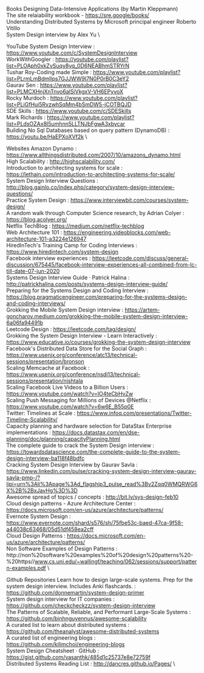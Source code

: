 Books
Designing Data-Intensive Applications (by Martin Kleppmann) \
The site relaiability workbook - https://sre.google/books/  \
Understanding Distributed Systems by Microsoft principal engineer Roberto Vitillo  \
System Design interview by Alex Yu  \

YouTube
System Design Interview : https://www.youtube.com/c/SystemDesignInterview  \
WorkWithGoogler : https://youtube.com/playlist?list=PLOAph0xkZvSuqy8yq_0D6NEABhmSTRYrN  \
Tushar Roy-Coding made Simple : https://www.youtube.com/playlist?list=PLrmLmBdmIlps7GJJWW9I7N0P0rB0C3eY2  \
Gaurav Sen : https://www.youtube.com/playlist?list=PLMCXHnjXnTnvo6alSjVkgxV-VH6EPyvoX  \
Rocky Murdoch : https://www.youtube.com/playlist?list=PLiGfHui5RvzwhSqMm4bSmDW5-jCOTBQJD  \
SDE Skills : https://www.youtube.com/c/SDESkills  \
Mark Richards : https://www.youtube.com/playlist?list=PLdsOZAx8I5umhnn5LLTNJbFgwA3xbycar  \
Building No Sql Databases based on query pattern (DynamoDB) : https://youtu.be/HaEPXoXVf2k  \

Websites
Amazon Dynamo : https://www.allthingsdistributed.com/2007/10/amazons_dynamo.html  \
High Scalability : http://highscalability.com/  \
Introduction to architecting systems for scale : https://lethain.com/introduction-to-architecting-systems-for-scale/  \
System Design Interview Questions : http://blog.gainlo.co/index.php/category/system-design-interview-questions/  \
Practice System Design : https://www.interviewbit.com/courses/system-design/  \
A random walk through Computer Science research, by Adrian Colyer : https://blog.acolyer.org/  \
Netflix TechBlog : https://medium.com/netflix-techblog  \
Web Architecture 101 : https://engineering.videoblocks.com/web-architecture-101-a3224e126947  \
HiredInTech's Training Camp for Coding Interviews : https://www.hiredintech.com/system-design  \
Facebook interview experiences : https://leetcode.com/discuss/general-discussion/675445/facebook-interview-experiences-all-combined-from-lc-till-date-07-jun-2020  \
Systems Design Interview Guide · Patrick Halina : http://patrickhalina.com/posts/systems-design-interview-guide/  \
Preparing for the Systems Design and Coding Interview : https://blog.pragmaticengineer.com/preparing-for-the-systems-design-and-coding-interviews/  \
Grokking the Mobile System Design interview : https://artem-goncharov.medium.com/grokking-the-mobile-system-design-interview-6a06fa94491b  \
Leetcode Design : https://leetcode.com/tag/design/  \
Grokking the System Design Interview - Learn Interactively : https://www.educative.io/courses/grokking-the-system-design-interview  \
Facebook's Distributed Data Store for the Social Graph : https://www.usenix.org/conference/atc13/technical-sessions/presentation/bronson  \
Scaling Memcache at Facebook : https://www.usenix.org/conference/nsdi13/technical-sessions/presentation/nishtala  \
Scaling Facebook Live Videos to a Billion Users : https://www.youtube.com/watch?v=IO4teCbHvZw  \
Scaling Push Messaging for Millions of Devices @Netflix : https://www.youtube.com/watch?v=6w6E_B55p0E  \
Twitter: Timelines at Scale : https://www.infoq.com/presentations/Twitter-Timeline-Scalability/  \
Capacity planning and hardware selection for DataStax Enterprise implementations : https://docs.datastax.com/en/dse-planning/doc/planning/capacityPlanning.html  \
The complete guide to crack the System Design interview : https://towardsdatascience.com/the-complete-guide-to-the-system-design-interview-ba118f48bdfc  \
Cracking System Design Interview by Gaurav Savla : https://www.linkedin.com/pulse/cracking-system-design-interview-gaurav-savla-pmp-/?lipi=urn%3Ali%3Apage%3Ad_flagship3_pulse_read%3Bv2Zqq0WMQRWG6X%2B%2BxJavHg%3D%3D  \
Awesome spread of topics / concepts : http://bit.ly/sys-design-feb10  \
Cloud design patterns - Azure Architecture Center : https://docs.microsoft.com/en-us/azure/architecture/patterns/  \
Evernote System Design : https://www.evernote.com/shard/s576/sh/75fbe53c-baed-47ca-9f58-a44038c63468/05d51df458ea2cff  \
Cloud Design Patterns : https://docs.microsoft.com/en-us/azure/architecture/patterns/  \
Non Software Examples of Design Patterns : http://non%20software%20examples%20of%20design%20patterns%20-%20https//www.cs.uni.edu/~wallingf/teaching/062/sessions/support/pattern-examples.pdf  \

Github Repositories
Learn how to design large-scale systems. Prep for the system design interview. Includes Anki flashcards. : https://github.com/donnemartin/system-design-primer  \
System design interview for IT companies : https://github.com/checkcheckzz/system-design-interview  \
The Patterns of Scalable, Reliable, and Performant Large-Scale Systems : https://github.com/binhnguyennus/awesome-scalability  \
A curated list to learn about distributed systems : https://github.com/theanalyst/awesome-distributed-systems  \
A curated list of engineering blogs : https://github.com/kilimchoi/engineering-blogs  \
System Design Cheatsheet · GitHub : https://gist.github.com/vasanthk/485d1c25737e8e72759f  \
Distributed Systems Reading List : http://dancres.github.io/Pages/  \
